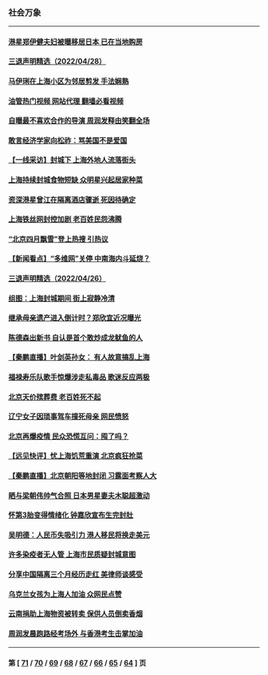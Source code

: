 ### 社会万象
---
#### [港星郑伊健夫妇被曝移居日本 已在当地购房](../../pages/ncid282/n13722835.md?04291645) 
#### [三退声明精选（2022/04/28）](../../pages/ncid282/n13723028.md?04291645) 
#### [马伊琍在上海小区为邻居剪发 手法娴熟](../../pages/ncid282/n13722752.md?04291645) 
#### [油管热门视频 网站代理 翻墙必看视频](http://209.222.30.114:81/youtube.html?04291645)
#### [自曝最不喜欢合作的导演 周润发释由笑翻全场](../../pages/ncid282/n13722783.md?04291645) 
#### [敢言经济学家向松祚：骂美国不是爱国](../../pages/ncid282/n13722714.md?04291645) 
#### [【一线采访】封城下 上海外地人流落街头](../../pages/ncid282/n13722763.md?04291645) 
#### [上海持续封城食物短缺 众明星兴起居家种菜](../../pages/ncid282/n13722041.md?04291645) 
#### [资深港星曾江在隔离酒店骤逝 死因待确定](../../pages/ncid282/n13721952.md?04291645) 
#### [上海铁丝网封控加剧 老百姓民怨沸腾](../../pages/ncid282/n13721900.md?04291645) 
#### [“北京四月飘雪”登上热搜 引热议](../../pages/ncid282/n13721703.md?04291645) 
#### [【新闻看点】“多维网”关停 中南海内斗延烧？](../../pages/ncid282/n13721332.md?04291645) 
#### [三退声明精选（2022/04/26）](../../pages/ncid282/n13721403.md?04291645) 
#### [组图：上海封城期间 街上寂静冷清](../../pages/ncid282/n13720952.md?04291645) 
#### [继承母亲遗产进入倒计时？郑欣宜近况曝光](../../pages/ncid282/n13721295.md?04291645) 
#### [陈德森出新书 自认是首个敢炒成龙鱿鱼的人](../../pages/ncid282/n13721247.md?04291645) 
#### [【秦鹏直播】叶剑英孙女： 有人故意搞乱上海](../../pages/ncid282/n13721327.md?04291645) 
#### [福禄寿乐队歌手惊爆涉走私毒品 歌迷反应两极](../../pages/ncid282/n13720986.md?04291645) 
#### [北京天价殡葬费 老百姓死不起](../../pages/ncid282/n13720672.md?04291645) 
#### [辽宁女子因琐事驾车撞死母亲 网民愤怒](../../pages/ncid282/n13720703.md?04291645) 
#### [北京再爆疫情 民众恐慌互问：囤了吗？](../../pages/ncid282/n13720653.md?04291645) 
#### [【远见快评】忧上海饥荒重演 北京疯狂抢菜](../../pages/ncid282/n13720596.md?04291645) 
#### [【秦鹏直播】北京朝阳等地封闭 习露面考察人大](../../pages/ncid282/n13720605.md?04291645) 
#### [晒与梁朝伟帅气合照 日本男星妻夫木聪超激动](../../pages/ncid282/n13720475.md?04291645) 
#### [怀第3胎变得情绪化 钟嘉欣宣布生完封肚](../../pages/ncid282/n13720545.md?04291645) 
#### [吴明德：人民币失吸引力 港人移民将换走美元](../../pages/ncid282/n13720135.md?04291645) 
#### [许多染疫者无人管 上海市民质疑封城意图](../../pages/ncid282/n13720358.md?04291645) 
#### [分享中国隔离三个月经历走红 美律师谈感受](../../pages/ncid282/n13720206.md?04291645) 
#### [乌克兰女孩为上海人加油 众网民点赞](../../pages/ncid282/n13720169.md?04291645) 
#### [云南捐助上海物资被转卖 保供人员倒卖香烟](../../pages/ncid282/n13720106.md?04291645) 
#### [周润发晨跑路经考场外 与香港考生击掌加油](../../pages/ncid282/n13719599.md?04291645) 

---
#### 第 [ [71](./71.md?04291645) / [70](./70.md?04291645) / [69](./69.md?04291645) / [68](./68.md?04291645) / [67](./67.md?04291645) / [66](./66.md?04291645) / [65](./65.md?04291645) / [64](./64.md?04291645) ] 页

